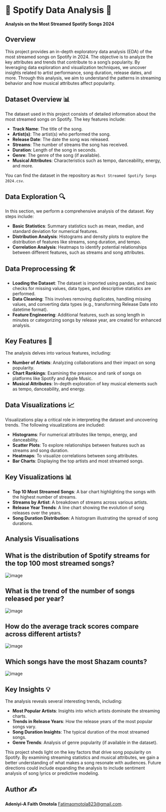 # 🎵 Spotify Data Analysis 🎵
**Analysis on the Most Streamed Spotify Songs 2024**

## Overview
This project provides an in-depth exploratory data analysis (EDA) of the most streamed songs on Spotify in 2024. The objective is to analyze the key attributes and trends that contribute to a song’s popularity. By leveraging data exploration and visualization techniques, we uncover insights related to artist performance, song duration, release dates, and more. Through this analysis, we aim to understand the patterns in streaming behavior and how musical attributes affect popularity.

## Dataset Overview 📊
The dataset used in this project consists of detailed information about the most streamed songs on Spotify. The key features include:
- **Track Name**: The title of the song.
- **Artist(s)**: The artist(s) who performed the song.
- **Release Date**: The date the song was released.
- **Streams**: The number of streams the song has received.
- **Duration**: Length of the song in seconds.
- **Genre**: The genre of the song (if available).
- **Musical Attributes**: Characteristics such as tempo, danceability, energy, and more.

You can find the dataset in the repository as `Most Streamed Spotify Songs 2024.csv`.

## Data Exploration 🔍
In this section, we perform a comprehensive analysis of the dataset. Key steps include:
- **Basic Statistics**: Summary statistics such as mean, median, and standard deviation for numerical features.
- **Distribution Analysis**: Histograms and density plots to explore the distribution of features like streams, song duration, and tempo.
- **Correlation Analysis**: Heatmaps to identify potential relationships between different features, such as streams and song attributes.

## Data Preprocessing 🛠️
- **Loading the Dataset**: The dataset is imported using pandas, and basic checks for missing values, data types, and descriptive statistics are performed.
- **Data Cleaning**: This involves removing duplicates, handling missing values, and converting data types (e.g., transforming Release Date into datetime format).
- **Feature Engineering**: Additional features, such as song length in minutes or categorizing songs by release year, are created for enhanced analysis.

## Key Features 🌟
The analysis delves into various features, including:
- **Number of Artists**: Analyzing collaborations and their impact on song popularity.
- **Chart Rankings**: Examining the presence and rank of songs on platforms like Spotify and Apple Music.
- **Musical Attributes**: In-depth exploration of key musical elements such as tempo, danceability, and energy.

## Data Visualizations 📈
Visualizations play a critical role in interpreting the dataset and uncovering trends. The following visualizations are included:
- **Histograms**: For numerical attributes like tempo, energy, and danceability.
- **Scatter Plots**: To explore relationships between features such as streams and song duration.
- **Heatmaps**: To visualize correlations between song attributes.
- **Bar Charts**: Displaying the top artists and most streamed songs.

## Key Visualizations 📊
- **Top 10 Most Streamed Songs**: A bar chart highlighting the songs with the highest number of streams.
- **Streams by Artist**: A breakdown of streams across various artists.
- **Release Year Trends**: A line chart showing the evolution of song releases over the years.
- **Song Duration Distribution**: A histogram illustrating the spread of song durations.

## Analysis Visualisations
## What is the distribution of Spotify streams for the top 100 most streamed songs?

![image](https://github.com/user-attachments/assets/91e37749-5eae-43c3-b5df-bf6948e2807b)

## What is the trend of the number of songs released per year?

![image](https://github.com/user-attachments/assets/cb144564-c762-4d73-a987-a7e11c1be34d)
 
## How do the average track scores compare across different artists?

![image](https://github.com/user-attachments/assets/0f497421-6428-41cc-b005-13ac851820b3)

 ## Which songs have the most Shazam counts?

![image](https://github.com/user-attachments/assets/594bf6e7-3642-4313-9d6a-bf09895ab338)


## Key Insights 💡
The analysis reveals several interesting trends, including:
- **Most Popular Artists**: Insights into which artists dominate the streaming charts.
- **Trends in Release Years**: How the release years of the most popular songs vary.
- **Song Duration Insights**: The typical duration of the most streamed songs.
- **Genre Trends**: Analysis of genre popularity (if available in the dataset).

This project sheds light on the key factors that drive song popularity on Spotify. By examining streaming statistics and musical attributes, we gain a better understanding of what makes a song resonate with audiences. Future directions could include expanding the analysis to include sentiment analysis of song lyrics or predictive modeling.

## Author ✍️
**Adeniyi-A Faith Omotola**
[Fatimaomotola823@gmail.com](mailto:Fatimaomotola823@gmail.com).

